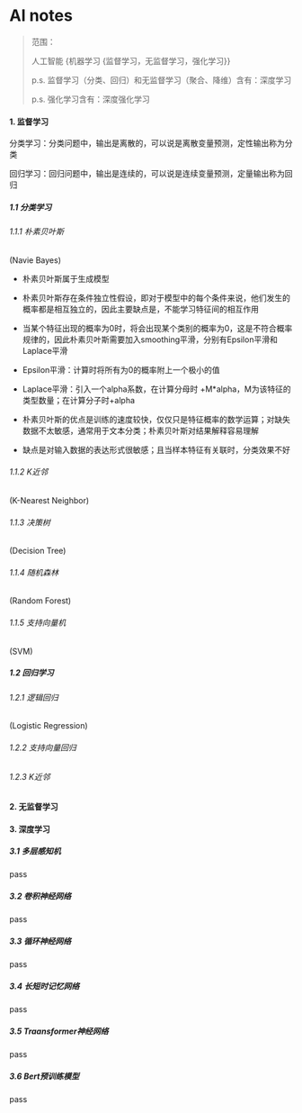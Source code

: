 # AI notes

> 范围：
>
> 人工智能 {机器学习 {监督学习，无监督学习，强化学习}}
>
> p.s. 监督学习（分类、回归）和无监督学习（聚合、降维）含有：深度学习
>
> p.s. 强化学习含有：深度强化学习

#### 1. 监督学习

分类学习：分类问题中，输出是离散的，可以说是离散变量预测，定性输出称为分类

回归学习：回归问题中，输出是连续的，可以说是连续变量预测，定量输出称为回归



##### 1.1 分类学习

###### 1.1.1 朴素贝叶斯

(Navie Bayes)

- 朴素贝叶斯属于生成模型

- 朴素贝叶斯存在条件独立性假设，即对于模型中的每个条件来说，他们发生的概率都是相互独立的，因此主要缺点是，不能学习特征间的相互作用

- 当某个特征出现的概率为0时，将会出现某个类别的概率为0，这是不符合概率规律的，因此朴素贝叶斯需要加入smoothing平滑，分别有Epsilon平滑和Laplace平滑
- Epsilon平滑：计算时将所有为0的概率附上一个极小的值
- Laplace平滑：引入一个alpha系数，在计算分母时 +M*alpha，M为该特征的类型数量；在计算分子时+alpha
- 朴素贝叶斯的优点是训练的速度较快，仅仅只是特征概率的数学运算；对缺失数据不太敏感，通常用于文本分类；朴素贝叶斯对结果解释容易理解
- 缺点是对输入数据的表达形式很敏感；且当样本特征有关联时，分类效果不好



###### 1.1.2 K近邻

(K-Nearest Neighbor)



###### 1.1.3 决策树

(Decision Tree)



###### 1.1.4 随机森林

(Random Forest)



###### 1.1.5 支持向量机

(SVM)



##### 1.2 回归学习

###### 1.2.1 逻辑回归

(Logistic Regression)



###### 1.2.2 支持向量回归



###### 1.2.3 K近邻



#### 2. 无监督学习



#### 3. 深度学习

##### 3.1 多层感知机

pass



##### 3.2 卷积神经网络

pass



##### 3.3 循环神经网络

pass



##### 3.4 长短时记忆网络

pass



##### 3.5 Traansformer神经网络

pass



##### 3.6 Bert预训练模型

pass



